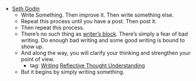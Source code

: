 - [Seth Godin]()
    - Write Something. Then improve it. Then write something else.
    - Repeat this process until you have a post. Then post it.
    - Then repeat this process.
    - There’s no such thing as [writer’s block](). There’s simply a fear of bad writing. Do enough bad writing and some good writing is bound to show up.
    - And along the way, you will clarify your thinking and strengthen your point of view.
        - tag: [Writing]() [Reflective Thought Understanding]() 
    - But it begins by simply writing something.
